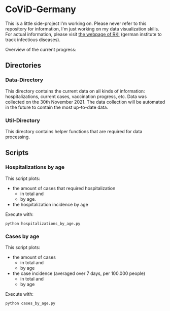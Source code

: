 # CoViD-Germany
This is a little side-project I'm working on. Please never refer to this repository for information, I'm just working on my data visualization skills. For actual information, please visit [the webpage of RKI](https://www.rki.de/DE/Content/InfAZ/N/Neuartiges_Coronavirus/Situationsberichte/Gesamt.html) (german institute to track infectious diseases).  
  
Overview of the current progress:
## Directories
### Data-Directory
This directory contains the current data on all kinds of information: hospitalizations, current cases, vaccination progress, etc. Data was collected on the 30th November 2021. The data collection will be automated in the future to contain the most up-to-date data.

### Util-Directory
This directory contains helper functions that are required for data processing.

## Scripts
### Hospitalizations by age
This script plots:
- the amount of cases that required hospitalization
	- in total and
	- by age.
- the hospitalization incidence by age  

Execute with:  
  
`python hospitalizations_by_age.py`

### Cases by age
This script plots:
- the amount of cases
	- in total and
	- by age
- the case incidence (averaged over 7 days, per 100.000 people)
	- in total and
	- by age  

Execute with:  

`python cases_by_age.py`